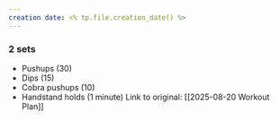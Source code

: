 ```yaml
---
creation date: <% tp.file.creation_date() %>
---
```

### 2 sets
- Pushups (30)
- Dips (15)
- Cobra pushups (10)
- Handstand holds (1 minute)
Link to original: [[2025-08-20 Workout Plan]]
